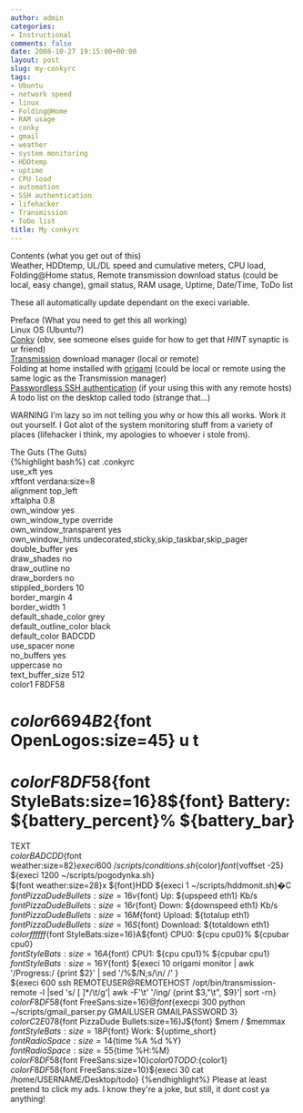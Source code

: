 ```yaml
---
author: admin
categories:
- Instructional
comments: false
date: 2008-10-27 19:15:00+00:00
layout: post
slug: my-conkyrc
tags:
- Ubuntu
- network speed
- linux
- Folding@Home
- RAM usage
- conky
- gmail
- weather
- system monitoring
- HDDtemp
- uptime
- CPU load
- automation
- SSH authentication
- lifehacker
- Transmission
- ToDo list
title: My conkyrc
---
```



Contents (what you get out of this)  
Weather, HDDtemp, UL/DL speed and cumulative meters, CPU load, Folding@Home status, Remote transmission download status (could be local, easy change), gmail status, RAM usage, Uptime, Date/Time, ToDo list  
  
These all automatically update dependant on the execi variable.  
  
Preface (What you need to get this all working)  
Linux OS (Ubuntu?)  
[Conky](http://conky.sourceforge.net/) (obv, see someone elses guide for how to get that *HINT* synaptic is ur friend)  
[Transmission](http://www.transmissionbt.com/) download manager (local or remote)  
Folding at home installed with [origami](https://help.ubuntu.com/community/FoldingAtHome/origami) (could be local or remote using the same logic as the Transmission manager)  
[Passwordless SSH authentication](http://penguinsandcoffee.blogspot.com/2008/10/links.html) (if your using this with any remote hosts)  
A todo list on the desktop called todo (strange that...)  
  
  
WARNING I'm lazy so im not telling you why or how this all works. Work it out yourself. I Got alot of the system monitoring stuff from a variety of places (lifehacker i think, my apologies to whoever i stole from).  
  
  
The Guts (The Guts)  
{%highlight bash%}
cat .conkyrc  
use_xft yes  
xftfont verdana:size=8  
alignment top_left  
xftalpha 0.8  
own_window yes  
own_window_type override  
own_window_transparent yes  
own_window_hints undecorated,sticky,skip_taskbar,skip_pager  
double_buffer yes  
draw_shades no  
draw_outline no  
draw_borders no  
stippled_borders 10  
border_margin 4  
border_width 1  
default_shade_color grey  
default_outline_color black  
default_color BADCDD  
use_spacer none  
no_buffers yes  
uppercase no  
text_buffer_size 512  
color1 F8DF58  
  
  
# ${color 6694B2}${font OpenLogos:size=45} u t  
  
#  ${color F8DF58}${font StyleBats:size=16}8${font}  Battery: ${battery_percent}% ${battery_bar}  
TEXT  
${color BADCDD}${font weather:size=82}${execi 600 ~/scripts/conditions.sh}${color}${font}${voffset -25}  ${execi 1200 ~/scripts/pogodynka.sh}  
 ${font weather:size=28}x ${font}HDD ${execi 1 ~/scripts/hddmonit.sh}�C   
 ${font PizzaDude Bullets:size=16}v${font}   Up: ${upspeed eth1} Kb/s  
 ${font PizzaDude Bullets:size=16}r${font}   Down: ${downspeed eth1} Kb/s  
 ${font PizzaDude Bullets:size=16}M${font}   Upload: ${totalup eth1}  
 ${font PizzaDude Bullets:size=16}S${font}   Download: ${totaldown eth1}  
 ${color ffffff}${font StyleBats:size=16}A${font}  CPU0: ${cpu cpu0}% ${cpubar cpu0}  
 ${font StyleBats:size=16}A${font}  CPU1: ${cpu cpu1}% ${cpubar cpu1}  
 ${font StyleBats:size=16}Y${font}  ${execi 10 origami monitor | awk '/Progress:/ {print $2}' | sed '/%$/N;s/\n/ /' }  
${execi 600 ssh REMOTEUSER@REMOTEHOST /opt/bin/transmission-remote -l |sed 's/  [ ]*/\t/g'| awk -F'\t' '/ing/ {print $3,"\t", $9}'| sort -rn}  
 ${color F8DF58}${font FreeSans:size=16}@${font}${execpi 300 python ~/scripts/gmail_parser.py GMAILUSER GMAILPASSWORD 3}  
 ${color C2E078}${font PizzaDude Bullets:size=16}J${font}   $mem / $memmax  
 ${font StyleBats:size=18}P${font}  Work:  ${uptime_short}  
${font Radio Space:size=14}${time %A %d %Y}  
    ${font Radio Space:size=55}${time %H:%M}  
${color F8DF58}${font FreeSans:size=10}${color0}TODO:${color1}  
${color F8DF58}${font FreeSans:size=10}${execi 30 cat /home/USERNAME/Desktop/todo}
{%endhighlight%}
Please at least pretend to click my ads. I know they're a joke, but still, it dont cost ya anything!
